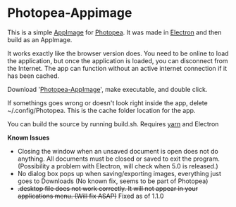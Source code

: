 # Photopea-Appimage

This is a simple [AppImage](https://appimage.org/) for [Photopea](https://www.photopea.com/). It was made in [Electron](https://electronjs.org/) and then build as an AppImage.

It works exactly like the browser version does. You need to be online to load the application, but once the application is loaded, you can disconnect from the Internet. The app can function without an active internet connection if it has been cached. 

Download '[Photopea-AppImage](https://github.com/spooknik/Photopea-Appimage/releases/download/1.2.0/Photopea_1.2.0.AppImage)', make executable, and double click. 

If somethings goes wrong or doesn't look right inside the app, delete ~/.config/Photopea. This is the cache folder location for the app. 

You can build the source by running build.sh. Requires [yarn](https://yarnpkg.com/lang/en/) and Electron

**Known Issues**
- Closing the window when an unsaved document is open does not do anything. All documents must be closed or saved to exit the program. (Possibility a problem with Electron, will check when 5.0 is released.)
- No dialog box pops up when saving/exporting images, everything just goes to Downloads (No known fix, seems to be part of Photopea)
- ~~.desktop file does not work correctly. It will not appear in your applications menu. (Will fix ASAP)~~ Fixed as of 1.1.0
